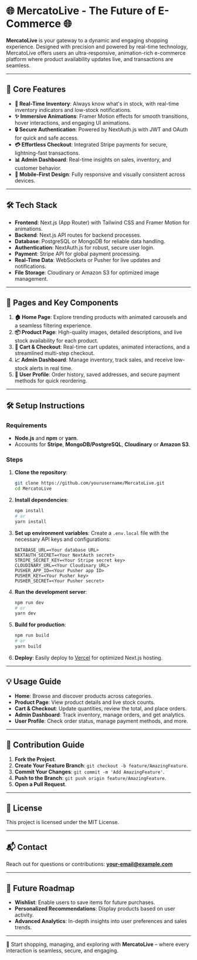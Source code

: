 
# 🌐 **MercatoLive** - The Future of E-Commerce 🌐

**MercatoLive** is your gateway to a dynamic and engaging shopping experience. Designed with precision and powered by real-time technology, MercatoLive offers users an ultra-responsive, animation-rich e-commerce platform where product availability updates live, and transactions are seamless.

---

## 🚀 **Core Features**

- **🔄 Real-Time Inventory**: Always know what's in stock, with real-time inventory indicators and low-stock notifications.
- **✨ Immersive Animations**: Framer Motion effects for smooth transitions, hover interactions, and engaging UI animations.
- **🔒 Secure Authentication**: Powered by NextAuth.js with JWT and OAuth for quick and safe access.
- **💳 Effortless Checkout**: Integrated Stripe payments for secure, lightning-fast transactions.
- **📊 Admin Dashboard**: Real-time insights on sales, inventory, and customer behavior.
- **📱 Mobile-First Design**: Fully responsive and visually consistent across devices.

---

## 🛠️ **Tech Stack**

- **Frontend**: Next.js (App Router) with Tailwind CSS and Framer Motion for animations.
- **Backend**: Next.js API routes for backend processes.
- **Database**: PostgreSQL or MongoDB for reliable data handling.
- **Authentication**: NextAuth.js for robust, secure user login.
- **Payment**: Stripe API for global payment processing.
- **Real-Time Data**: WebSockets or Pusher for live updates and notifications.
- **File Storage**: Cloudinary or Amazon S3 for optimized image management.

---

## 📜 **Pages and Key Components**

1. **🏠 Home Page**: Explore trending products with animated carousels and a seamless filtering experience.
2. **📦 Product Page**: High-quality images, detailed descriptions, and live stock availability for each product.
3. **🛒 Cart & Checkout**: Real-time cart updates, animated interactions, and a streamlined multi-step checkout.
4. **📈 Admin Dashboard**: Manage inventory, track sales, and receive low-stock alerts in real time.
5. **👤 User Profile**: Order history, saved addresses, and secure payment methods for quick reordering.

---

## 🛠️ **Setup Instructions**

### Requirements
- **Node.js** and **npm** or **yarn**.
- Accounts for **Stripe**, **MongoDB/PostgreSQL**, **Cloudinary** or **Amazon S3**.

### Steps

1. **Clone the repository**:
   ```bash
   git clone https://github.com/yourusername/MercatoLive.git
   cd MercatoLive
   ```

2. **Install dependencies**:
   ```bash
   npm install
   # or
   yarn install
   ```

3. **Set up environment variables**:
   Create a `.env.local` file with the necessary API keys and configurations:

   ```plaintext
   DATABASE_URL=<Your database URL>
   NEXTAUTH_SECRET=<Your NextAuth secret>
   STRIPE_SECRET_KEY=<Your Stripe secret key>
   CLOUDINARY_URL=<Your Cloudinary URL>
   PUSHER_APP_ID=<Your Pusher app ID>
   PUSHER_KEY=<Your Pusher key>
   PUSHER_SECRET=<Your Pusher secret>
   ```

4. **Run the development server**:
   ```bash
   npm run dev
   # or
   yarn dev
   ```

5. **Build for production**:
   ```bash
   npm run build
   # or
   yarn build
   ```

6. **Deploy**:
   Easily deploy to [Vercel](https://vercel.com) for optimized Next.js hosting.

---

## 💡 **Usage Guide**

- **Home**: Browse and discover products across categories.
- **Product Page**: View product details and live stock counts.
- **Cart & Checkout**: Update quantities, review the total, and place orders.
- **Admin Dashboard**: Track inventory, manage orders, and get analytics.
- **User Profile**: Check order status, manage payment methods, and more.

---

## 🌟 **Contribution Guide**

1. **Fork the Project**.
2. **Create Your Feature Branch**: `git checkout -b feature/AmazingFeature`.
3. **Commit Your Changes**: `git commit -m 'Add AmazingFeature'`.
4. **Push to the Branch**: `git push origin feature/AmazingFeature`.
5. **Open a Pull Request**.

---

## 📄 **License**

This project is licensed under the MIT License.

---

## 📬 **Contact**

Reach out for questions or contributions: **your-email@example.com**

---

## 🔮 **Future Roadmap**

- **Wishlist**: Enable users to save items for future purchases.
- **Personalized Recommendations**: Display products based on user activity.
- **Advanced Analytics**: In-depth insights into user preferences and sales trends.

---

🚀 Start shopping, managing, and exploring with **MercatoLive** – where every interaction is seamless, secure, and engaging.
